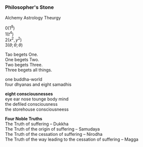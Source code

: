 ### Philosopher's Stone
Alchemy Astrology Theurgy

$0(1^8)$   
$1(t^4)$   
$2(x^2, y^2)$   
$3(θ; θ; θ)$  

Tao begets One.  
One begets Two.  
Two begets Three.  
Three begets all things.  

one buddha-world  
four dhyanas and eight samadhis  
   
**eight consciousnesses**   
eye ear nose tounge body mind  
the defiled consciousness  
the storehouse consciousneess  
  
**Four Noble Truths**    
The Truth of suffering – Dukkha  
The Truth of the origin of suffering – Samudaya   
The Truth of the cessation of suffering – Nirodha   
The Truth of the way leading to the cessation of suffering – Magga   
